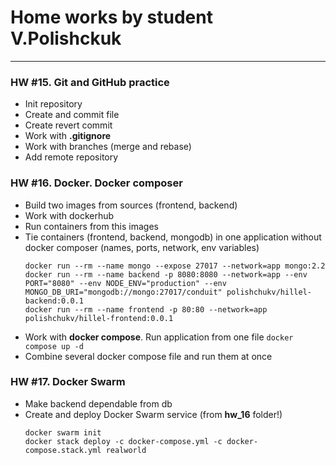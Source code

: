 # Home works by student V.Polishckuk

----

### HW #15. Git and GitHub practice
- Init repository
- Create and commit file
- Create revert commit
- Work with **.gitignore**
- Work with branches (merge and rebase)
- Add remote repository

### HW #16. Docker. Docker composer
- Build two images from sources (frontend, backend)
- Work with dockerhub
- Run containers from this images
- Tie containers (frontend, backend, mongodb) in one application without docker composer (names, ports, network, env variables)
    ```
    docker run --rm --name mongo --expose 27017 --network=app mongo:2.2
    docker run --rm --name backend -p 8080:8080 --network=app --env PORT="8080" --env NODE_ENV="production" --env MONGO_DB_URI="mongodb://mongo:27017/conduit" polishchukv/hillel-backend:0.0.1
    docker run --rm --name frontend -p 80:80 --network=app polishchukv/hillel-frontend:0.0.1
    ```
- Work with **docker compose**. Run application from one file
  `docker compose up -d`
- Combine several docker compose file and run them at once

### HW #17. Docker Swarm
- Make backend dependable from db
- Create and deploy Docker Swarm service (from **hw_16** folder!)
  ````
  docker swarm init
  docker stack deploy -c docker-compose.yml -c docker-compose.stack.yml realworld
  ````